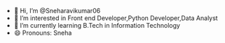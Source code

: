 - 👋 Hi, I’m @Sneharavikumar06 
- 👀 I’m interested in Front end Developer,Python Developer,Data Analyst
- 🌱 I’m currently learning B.Tech in Information Technology
- 😄 Pronouns: Sneha

<!---
Sneharavikumar06/Sneharavikumar06 is a ✨ special ✨ repository because its `README.md` (this file) appears on your GitHub profile.
You can click the Preview link to take a look at your changes.
--->
